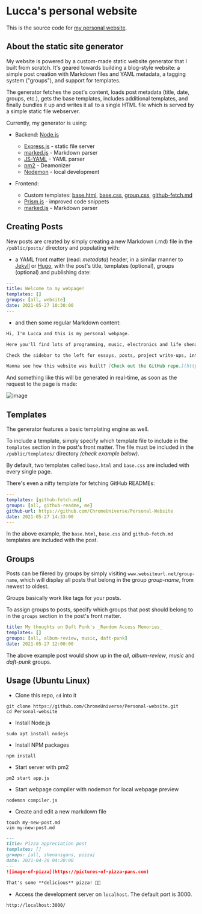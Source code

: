 # Lucca's personal website 

This is the source code for [my personal website](http://34.200.98.64:3000/).

## About the static site generator

My website is powered by a custom-made static website generator that I built from scratch. It's geared towards building a blog-style website: a simple post creation with Markdown files and YAML metadata, a tagging system ("groups"), and support for templates.

The generator fetches the post's content, loads post metadata (title, date, groups, etc.), gets the base templates, includes additional templates, and finally bundles it up and writes it all to a single HTML file which is served by a simple static file webserver.

Currently, my generator is using:
* Backend: [Node.js](https://nodejs.dev/)
    * [Express.js](https://www.npmjs.com/package/express) - static file server
    * [marked.js](https://marked.js.org/) - Markdown parser
    * [JS-YAML](https://www.npmjs.com/package/js-yaml) - YAML parser
    * [pm2](https://www.npmjs.com/package/pm2) - Deamonizer
    * [Nodemon](https://www.npmjs.com/package/nodemon) - local development

* Frontend:
  * Custom templates: [base.html](https://github.com/ChromeUniverse/Personal-website/blob/main/public/templates/base.html), [base.css](https://github.com/ChromeUniverse/Personal-website/blob/main/public/templates/base.css), [group.css](https://github.com/ChromeUniverse/Personal-website/blob/main/public/templates/group.css), [github-fetch.md](https://github.com/ChromeUniverse/Personal-website/blob/main/public/templates/github-fetch.md)
  * [Prism.js](prismjs.com/) - improved code snippets
  * [marked.js](https://marked.js.org/) - Markdown parser

## Creating Posts

New posts are created by simply creating a new Markdown (.md) file in the `/public/posts/` directory and populating with: 
* a YAML front matter (read: _metadata_) header, in a similar manner to [Jekyll](https://jekyllrb.com/) or [Hugo](https://gohugo.io/), with the post's title, templates (optional), groups (optional) and publishing date:

```yaml
---
title: Welcome to my webpage!
templates: []
groups: [all, website]
date: 2021-05-27 10:30:00
--- 
```

* and then some regular Markdown content:
```markdown
Hi, I'm Lucca and this is my personal webpage.

Here you'll find lots of programming, music, electronics and life shenanigans.

Check the sidebar to the left for essays, posts, project write-ups, interesting/relevant links and more.

Wanna see how this website was built? [Check out the GitHub repo.](https://github.com/ChromeUniverse/personal-website)
```

And something like this will be generated in real-time, as soon as the request to the page is made:

![image](https://media.discordapp.net/attachments/760252264723644426/848589820125249566/unknown.png)

## Templates

The generator features a basic templating engine as well.

To include a template, simply specify which template file to include in the `templates` section in the post's front matter. The file must be included in the `/public/templates/` directory _(check example below)_. 

By default, two templates called `base.html` and `base.css` are included with every single page.

There's even a nifty template for fetching GitHub READMEs:

```yaml
---
templates: [github-fetch.md]
groups: [all, github-readme, me]
github-url: https://github.com/ChromeUniverse/Personal-Website 
date: 2021-05-27 14:33:00
---
```

In the above example, the `base.html`, `base.css` and `github-fetch.md` templates are included with the post.

## Groups

Posts can be filered by groups by simply visiting `www.websiteurl.net/group-name`, which will display all posts that belong in the group _group-name_, from newest to oldest.

Groups basically work like tags for your posts.

To assign groups to posts, specify which groups that post should belong to in the `groups` section in the post's front matter.

```yaml
title: My thoughts on Daft Punk's _Random Access Memories_
templates: []
groups: [all, album-review, music, daft-punk]
date: 2021-05-27 12:00:00
``` 

The above example post would show up in the _all_, _album-review_, _music_ and _daft-punk_ groups.


## Usage (Ubuntu Linux)

* Clone this repo, `cd` into it

`git clone https://github.com/ChromeUniverse/Personal-website.git`   
`cd Personal-website`

* Install Node.js

`sudo apt install nodejs`

* Install NPM packages

`npm install`

* Start server with pm2

`pm2 start app.js`

* Start webpage compiler with nodemon for local webpage preview

`nodemon compiler.js`

* Create and edit a new markdown file

`touch my-new-post.md`  
`vim my-new-post.md`

```markdown
---
title: Pizza appreciation post
templates: []
groups: [all, shenanigans, pizza]
date: 2021-04-20 04:20:00
---
![image-of-pizza](https://pictures-of-pizza-pans.com)

That's some **delicious** pizza! 🍕😋
```

* Access the development server on `localhost`. The default port is 3000.

`http://localhost:3000/`